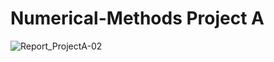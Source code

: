 # Numerical-Methods Project A

![Report_ProjectA-02](https://user-images.githubusercontent.com/38289305/113846282-9b389f80-9796-11eb-9bf5-d7bc7cf26a57.jpg)

